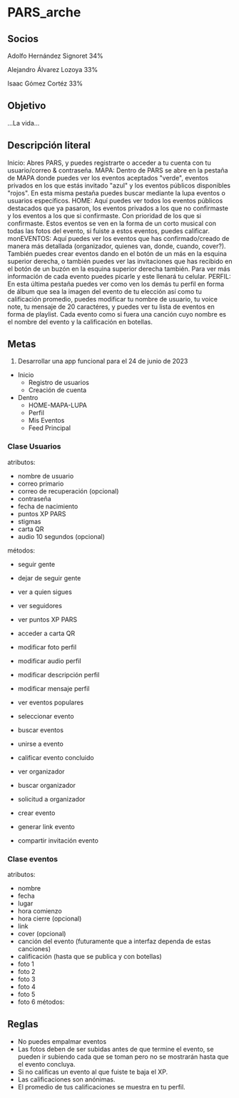 # PARS_arche

## Socios

Adolfo Hernández Signoret 34%

Alejandro Álvarez Lozoya 33%

Isaac Gómez Cortéz 33%

## Objetivo

...La vida...

## Descripción literal
Inicio:
  Abres PARS, y puedes registrarte o acceder a tu cuenta con tu usuario/correo & contraseña. 
MAPA:
  Dentro de PARS se abre en la pestaña de MAPA donde puedes ver los eventos aceptados "verde", eventos privados en los que estás invitado "azul" y los eventos públicos disponibles "rojos". En esta misma pestaña puedes buscar mediante la lupa eventos o usuarios específicos.
HOME:
  Aquí puedes ver todos los eventos públicos destacados que ya pasaron, los eventos privados a los que no confirmaste y los eventos a los que si confirmaste. Con prioridad de los que si confirmaste. Estos eventos se ven en la forma de un corto musical con todas las fotos del evento, si fuiste a estos eventos, puedes calificar.
monEVENTOS:
  Aquí puedes ver los eventos que has confirmado/creado de manera más detallada (organizador, quienes van, donde, cuando, cover?). También puedes crear eventos dando en el botón de un más en la esquina superior derecha, o también puedes ver las invitaciones que has recibido en el botón de un buzón en la esquina superior derecha también. Para ver más información de cada evento puedes picarle y este llenará tu celular.
PERFIL:
  En esta última pestaña puedes ver como ven los demás tu perfil en forma de álbum que sea la imagen del evento de tu elección así como tu calificación promedio, puedes modificar tu nombre de usuario, tu voice note, tu mensaje de 20 caractéres, y puedes ver tu lista de eventos en forma de playlist. Cada evento como si fuera una canción cuyo nombre es el nombre del evento y la calificación en botellas. 
## Metas

1. Desarrollar una app funcional para el 24 de junio de 2023
  - Inicio
    - Registro de usuarios
    - Creación de cuenta
  - Dentro
    - HOME-MAPA-LUPA
    - Perfil
    - Mis Eventos
    - Feed Principal

### Clase Usuarios
atributos:
  - nombre de usuario
  - correo primario
  - correo de recuperación (opcional)
  - contraseña
  - fecha de nacimiento
  - puntos XP PARS
  - stigmas
  - carta QR
  - audio 10 segundos (opcional)
  
métodos:
  - seguir gente
  - dejar de seguir gente
  - ver a quien sigues
  - ver seguidores
  - ver puntos XP PARS
  - acceder a carta QR
  - modificar foto perfil
  - modificar audio perfil
  - modificar descripción perfil
  - modificar mensaje perfil

  - ver eventos populares
  - seleccionar evento
  - buscar eventos
  - unirse a evento
  - calificar evento concluido
  - ver organizador
  - buscar organizador
  - solicitud a organizador

  - crear evento
  - generar link evento
  - compartir invitación evento

### Clase eventos
atributos:
- nombre
- fecha
- lugar
- hora comienzo
- hora cierre (opcional)
- link
- cover (opcional)
- canción del evento (futuramente que a interfaz dependa de estas canciones)
- calificación (hasta que se publica y con botellas)
- foto 1
- foto 2
- foto 3
- foto 4
- foto 5
- foto 6
métodos:


## Reglas
- No puedes empalmar eventos
- Las fotos deben de ser subidas antes de que termine el evento, se pueden ir subiendo cada que se toman pero no se mostrarán hasta que el evento concluya.
- Si no calificas un evento al que fuiste te baja el XP.
- Las calificaciones son anónimas.
- El promedio de tus calificaciones se muestra en tu perfil.
